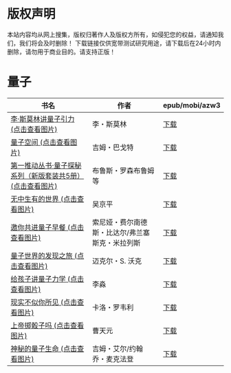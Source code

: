 # 版权声明

本站内容均从网上搜集，版权归著作人及版权方所有，如侵犯您的权益，请通知我们，我们将会及时删除！ 下载链接仅供宽带测试研究用途，请下载后在24小时内删除，请勿用于商业目的。请支持正版！

# 量子

| 书名 | 作者 | epub/mobi/azw3 |
| --- | --- | --- |
| [李·斯莫林讲量子引力 (点击查看图片)](https://www.dushupai.com/attachment/2024/06/12/bd89c9f5a2bcb775.jpg) | 李・斯莫林 | [下载](https://url89.ctfile.com/f/31084289-1375493503-da4a48?p=8866) |
| [量子空间 (点击查看图片)](https://www.dushupai.com/attachment/2024/06/10/c0e73627fcdb1d5a.jpg) | 吉姆・巴戈特 | [下载](https://url89.ctfile.com/f/31084289-1357001617-cba308?p=8866) |
| [第一推动丛书·量子探秘系列（新版套装共5册） (点击查看图片)](https://www.dushupai.com/attachment/2024/06/07/8b71eadae344ee08.jpg) | 布鲁斯・罗森布鲁姆等 | [下载](https://url89.ctfile.com/f/31084289-1357037227-c08bef?p=8866) |
| [无中生有的世界 (点击查看图片)](https://www.dushupai.com/attachment/2024/06/07/e0118c1b96837118.jpg) | 吴京平 | [下载](https://url89.ctfile.com/f/31084289-1357034827-650bc5?p=8866) |
| [邀你共进量子早餐 (点击查看图片)](https://www.dushupai.com/attachment/2024/06/06/40ebebdd2a5d90ce.jpg) | 索尼娅・费尔南德斯・比达尔/弗兰塞斯克・米拉列斯 | [下载](https://url89.ctfile.com/f/31084289-1357033021-6aeca5?p=8866) |
| [量子世界的发现之旅 (点击查看图片)](https://www.dushupai.com/attachment/2024/06/05/f7b742ebe72ef640.jpg) | 迈克尔・S. 沃克 | [下载](https://url89.ctfile.com/f/31084289-1357028374-da6a86?p=8866) |
| [给孩子讲量子力学 (点击查看图片)](https://www.dushupai.com/attachment/2024/06/04/8f1d9c780670c43a.jpg) | 李淼 | [下载](https://url89.ctfile.com/f/31084289-1357022557-47995a?p=8866) |
| [现实不似你所见 (点击查看图片)](https://www.dushupai.com/attachment/2024/06/04/6e7ec097cc834b21.jpg) | 卡洛・罗韦利 | [下载](https://url89.ctfile.com/f/31084289-1357021264-7e2649?p=8866) |
| [上帝掷骰子吗 (点击查看图片)](https://www.dushupai.com/attachment/2024/06/02/2196f0796d115813.jpg) | 曹天元  | [下载](https://url89.ctfile.com/f/31084289-1357010815-159c8d?p=8866) |
| [神秘的量子生命 (点击查看图片)](https://www.dushupai.com/attachment/2024/06/01/a5e7e32364a5474f.jpg) | 吉姆・艾尔/约翰乔・麦克法登 | [下载](https://url89.ctfile.com/f/31084289-1357008367-b73f5f?p=8866) |

